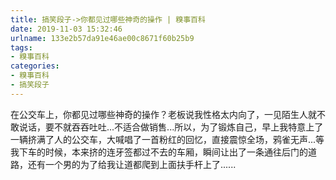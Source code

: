 ```yaml
---
title: 搞笑段子->你都见过哪些神奇的操作 | 糗事百科
date: 2019-11-03 15:32:46
urlname: 133e2b57da91e46ae00c8671f60b25b9
tags: 
- 糗事百科
categories:
- 糗事百科
- 搞笑段子
---
```

在公交车上，你都见过哪些神奇的操作？老板说我性格太内向了，一见陌生人就不敢说话，要不就吞吞吐吐...不适合做销售...所以，为了锻炼自己，早上我特意上了一辆挤满了人的公交车，大喊唱了一首粉红的回忆，直接震惊全场，鸦雀无声...等我下车的时候，本来挤的连牙签都过不去的车厢，瞬间让出了一条通往后门的道路，还有一个男的为了给我让道都爬到上面扶手杆上了......


